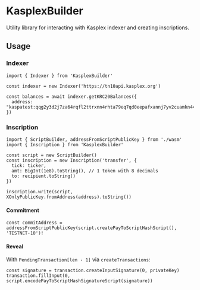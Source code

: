 # KasplexBuilder
Utility library for interacting with Kasplex indexer and creating inscriptions.

## Usage

### Indexer

```tsx
import { Indexer } from 'KasplexBuilder'

const indexer = new Indexer('https://tn10api.kasplex.org')

const balances = await indexer.getKRC20Balances({
  address: "kaspatest:qqg2y3d2j7za64rqfl2ttrxnn4rhta79eq7qd0eepafxannj7yv2cuamkn44r"
})
```

### Inscription

```tsx
import { ScriptBuilder, addressFromScriptPublicKey } from './wasm'
import { Inscription } from 'KasplexBuilder'

const script = new ScriptBuilder()
const inscription = new Inscription('transfer', {
  tick: ticker,
  amt: BigInt(1e8).toString(), // 1 token with 8 decimals
  to: recipient.toString()
})

inscription.write(script, XOnlyPublicKey.fromAddress(address).toString())
```

#### Commitment

```tsx
const commitAddress = addressFromScriptPublicKey(script.createPayToScriptHashScript(), 'TESTNET-10')!
```

#### Reveal

With ``PendingTransaction[len - 1]`` via ``createTransactions``:

```tsx
const signature = transaction.createInputSignature(0, privateKey)
transaction.fillInput(0, script.encodePayToScriptHashSignatureScript(signature))  
```